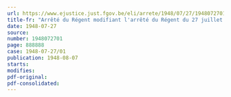 ```yaml
---
url: https://www.ejustice.just.fgov.be/eli/arrete/1948/07/27/1948072701/justel
title-fr: "Arrêté du Régent modifiant l'arrêté du Régent du 27 juillet 1946 déterminant la compétence et le ressort des diverses commissions paritaires instituées en exécution de l'arrêté-loi du 9 juin 1945"
date: 1948-07-27
source:
number: 1948072701
page: 888888
case: 1948-07-27/01
publication: 1948-08-07
starts:
modifies:
pdf-original:
pdf-consolidated:
---
```


